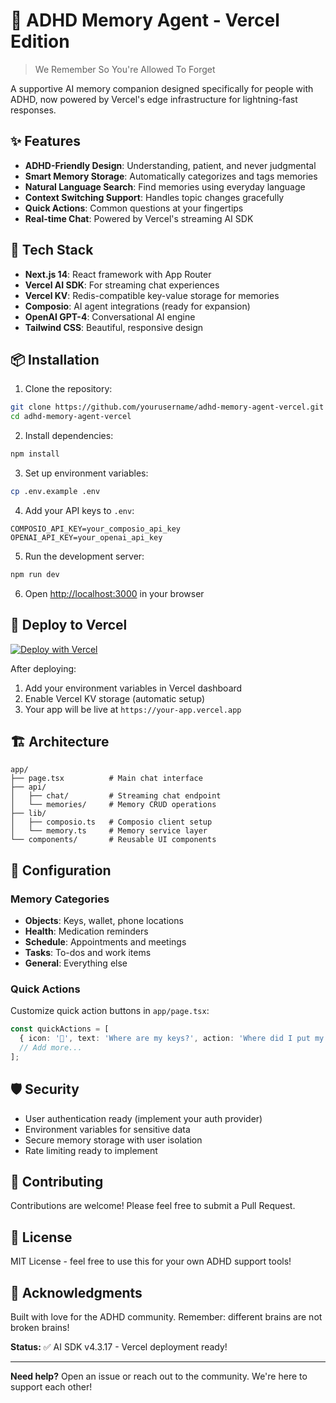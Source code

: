# 🧠 ADHD Memory Agent - Vercel Edition

> We Remember So You're Allowed To Forget

A supportive AI memory companion designed specifically for people with ADHD, now powered by Vercel's edge infrastructure for lightning-fast responses.

## ✨ Features

- **ADHD-Friendly Design**: Understanding, patient, and never judgmental
- **Smart Memory Storage**: Automatically categorizes and tags memories
- **Natural Language Search**: Find memories using everyday language
- **Context Switching Support**: Handles topic changes gracefully
- **Quick Actions**: Common questions at your fingertips
- **Real-time Chat**: Powered by Vercel's streaming AI SDK

## 🚀 Tech Stack

- **Next.js 14**: React framework with App Router
- **Vercel AI SDK**: For streaming chat experiences
- **Vercel KV**: Redis-compatible key-value storage for memories
- **Composio**: AI agent integrations (ready for expansion)
- **OpenAI GPT-4**: Conversational AI engine
- **Tailwind CSS**: Beautiful, responsive design

## 📦 Installation

1. Clone the repository:
```bash
git clone https://github.com/yourusername/adhd-memory-agent-vercel.git
cd adhd-memory-agent-vercel
```

2. Install dependencies:
```bash
npm install
```

3. Set up environment variables:
```bash
cp .env.example .env
```

4. Add your API keys to `.env`:
```
COMPOSIO_API_KEY=your_composio_api_key
OPENAI_API_KEY=your_openai_api_key
```

5. Run the development server:
```bash
npm run dev
```

6. Open [http://localhost:3000](http://localhost:3000) in your browser

## 🚀 Deploy to Vercel

[![Deploy with Vercel](https://vercel.com/button)](https://vercel.com/new/clone?repository-url=https://github.com/yourusername/adhd-memory-agent-vercel)

After deploying:
1. Add your environment variables in Vercel dashboard
2. Enable Vercel KV storage (automatic setup)
3. Your app will be live at `https://your-app.vercel.app`

## 🏗️ Architecture

```
app/
├── page.tsx          # Main chat interface
├── api/
│   ├── chat/         # Streaming chat endpoint
│   └── memories/     # Memory CRUD operations
├── lib/
│   ├── composio.ts   # Composio client setup
│   └── memory.ts     # Memory service layer
└── components/       # Reusable UI components
```

## 🔧 Configuration

### Memory Categories
- **Objects**: Keys, wallet, phone locations
- **Health**: Medication reminders
- **Schedule**: Appointments and meetings
- **Tasks**: To-dos and work items
- **General**: Everything else

### Quick Actions
Customize quick action buttons in `app/page.tsx`:
```typescript
const quickActions = [
  { icon: '🔑', text: 'Where are my keys?', action: 'Where did I put my keys?' },
  // Add more...
];
```

## 🛡️ Security

- User authentication ready (implement your auth provider)
- Environment variables for sensitive data
- Secure memory storage with user isolation
- Rate limiting ready to implement

## 🤝 Contributing

Contributions are welcome! Please feel free to submit a Pull Request.

## 📄 License

MIT License - feel free to use this for your own ADHD support tools!

## 💙 Acknowledgments

Built with love for the ADHD community. Remember: different brains are not broken brains!

**Status:** ✅ AI SDK v4.3.17 - Vercel deployment ready!

---

**Need help?** Open an issue or reach out to the community. We're here to support each other!